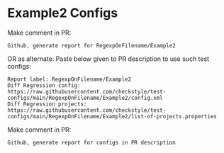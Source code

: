 # Example2 Configs
Make comment in PR:
```
Github, generate report for RegexpOnFilename/Example2
```
OR as alternate:
Paste below given to PR description to use such test configs:
```
Report label: RegexpOnFilename/Example2
Diff Regression config: https://raw.githubusercontent.com/checkstyle/test-configs/main/RegexpOnFilename/Example2/config.xml
Diff Regression projects: https://raw.githubusercontent.com/checkstyle/test-configs/main/RegexpOnFilename/Example2/list-of-projects.properties
```
Make comment in PR:
```
Github, generate report for configs in PR description
```
